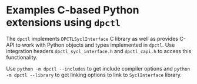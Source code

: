 # Examples C-based Python extensions using `dpctl`

The `dpctl` implements `DPCTLSyclInterface` C library as well as provides C-API to work with Python objects
and types implemented in `dpctl`. Use integration headers `dpctl_sycl_interface.h` and `dpctl_capi.h` to access
this functionality.

Use `python -m dpctl --includes` to get include compiler options and `python -m dpctl --library` to get linking options to link
to `SyclInterface` library.
